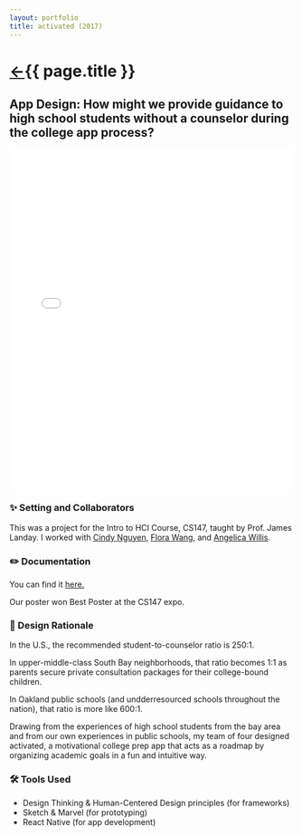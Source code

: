 ```yaml
---
layout: portfolio
title: activated (2017)
---
```

<h1><a href="/">&#8592;</a>{{ page.title }}</h1>
<h2>App Design: How might we provide guidance to high school students without a counselor during the college app process?</h2>
<iframe src="activated.pdf" frameborder="0" width="100%" height="600px" allowfullscreen="true" mozallowfullscreen="true" webkitallowfullscreen="true"></iframe>


<h3>✨ Setting and Collaborators</h3>
This was a project for the Intro to HCI Course, CS147, taught by Prof. James Landay. I worked with <a href="https://www.linkedin.com/in/ccnguyenn/">Cindy Nguyen</a>, <a href="https://www.linkedin.com/in/flora-wang-00641b130/">Flora Wang</a>, and <a href="https://www.linkedin.com/in/angelica-willis/">Angelica Willis</a>.

<h3>✏️ Documentation </h3>
You can find it <a href="https://hci.stanford.edu/courses/cs147/2017/au/projects/equalizingsociety/activated/" target="\_blank"> here.</a>

Our poster won Best Poster at the CS147 expo.


<h3>💭 Design Rationale</h3>

In the U.S., the recommended student-to-counselor ratio is 250:1.

In upper-middle-class South Bay neighborhoods, that ratio becomes 1:1 as parents secure private consultation packages for their college-bound children.

In Oakland public schools (and undderresourced schools throughout the nation), that ratio is more like 600:1.

Drawing from the experiences of high school students from the bay area and from our own experiences in public schools, my team of four designed activated, a motivational college prep app that acts as a roadmap by organizing academic goals in a fun and intuitive way.

<h3>🛠️ Tools Used</h3>

* Design Thinking & Human-Centered Design principles (for frameworks)
* Sketch & Marvel (for prototyping)
* React Native (for app development)
